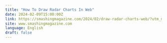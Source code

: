 ```yaml
---
title: "How To Draw Radar Charts In Web"
date: 2024-02-09T15:00:00Z
link: https://smashingmagazine.com/2024/02/draw-radar-charts-web/?utm_medium=RSS&utm_source=news.12bit.vn
site: www.smashingmagazine.com
language: English
draft: false
---
```

